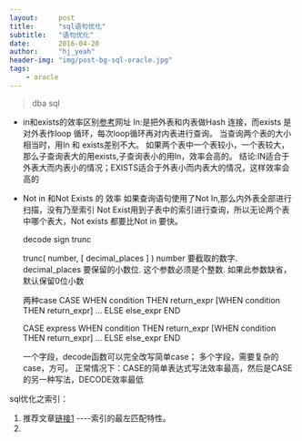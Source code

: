 ```yaml
---
layout:     post
title:      "sql语句优化"
subtitle:   "语句优化"
date:       2016-04-20
author:     "hj_yeah"
header-img: "img/post-bg-sql-oracle.jpg"
tags:
    - oracle
---
```


> dba sql

*  in和exists的效率区别[参考](http://www.cnblogs.com/tiantiansunny/p/3555986.html)网址
   In:是把外表和内表做Hash 连接，而exists 是对外表作loop 循环，每次loop循环再对内表进行查询。
   当查询两个表的大小相当时，用In 和 exists差别不大。
   如果两个表中一个表较小，一个表较大，那么子查询表大的用exists,子查询表小的用In，效率会高的。
结论:IN适合于外表大而内表小的情况；EXISTS适合于外表小而内表大的情况，这样效率会高的
* Not in 和Not Exists 的 效率
  如果查询语句使用了Not In,那么内外表全部进行扫描，没有乃至索引
  Not Exist用到子表中的索引进行查询，所以无论两个表中哪个表大，Not exists 都要比Not in 要快。


  decode sign trunc

  trunc( number, [ decimal_places ] )
  number 要截取的数字.
  decimal_places 要保留的小数位. 这个参数必须是个整数. 如果此参数缺省，默认保留0位小数

  两种case
     CASE WHEN condition THEN return_expr
              [WHEN condition THEN return_expr]
              ...
    ELSE else_expr
    END

    CASE express WHEN condition THEN return_expr
              [WHEN condition THEN return_expr]
              ...
    ELSE else_expr
    END

  一个字段，decode函数可以完全改写简单case；
    多个字段，需要复杂的case，方可。
    正常情况下：CASE的简单表达式写法效率最高，然后是CASE的另一种写法，DECODE效率最低

sql优化之索引：
1.  推荐文章[链接1](http://tech.meituan.com/mysql-index.html) ----索引的最左匹配特性。
2.  
